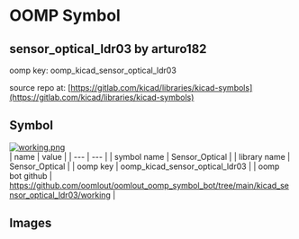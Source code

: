 # OOMP Symbol  
## sensor_optical_ldr03  by arturo182  
  
oomp key: oomp_kicad_sensor_optical_ldr03  
  
source repo at: [https://gitlab.com/kicad/libraries/kicad-symbols](https://gitlab.com/kicad/libraries/kicad-symbols)  
## Symbol  
  
[![working.png](working_600.png)](working.png)  
| name | value | 
| --- | --- | 
| symbol name | Sensor_Optical | 
| library name | Sensor_Optical | 
| oomp key | oomp_kicad_sensor_optical_ldr03 | 
| oomp bot github | https://github.com/oomlout/oomlout_oomp_symbol_bot/tree/main/kicad_sensor_optical_ldr03/working | 
## Images  
